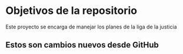 # Objetivos de la repositorio

Este proyecto se encarga de manejar los planes de la liga de la justicia

## Estos son cambios nuevos desde GitHub


